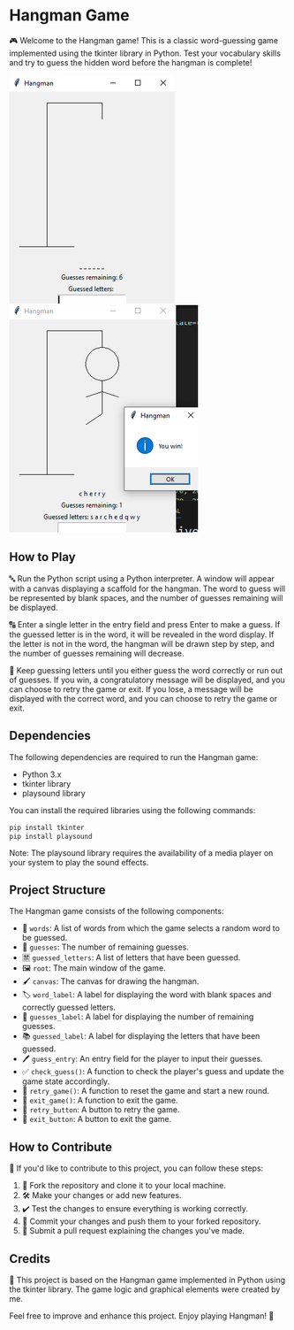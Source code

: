 # Hangman Game

🎮 Welcome to the Hangman game! This is a classic word-guessing game implemented using the tkinter library in Python. Test your vocabulary skills and try to guess the hidden word before the hangman is complete! 

![Hangman Screenshot 1](1.png)
![Hangman Screenshot 2](2.png)

## How to Play

🔤 Run the Python script using a Python interpreter. A window will appear with a canvas displaying a scaffold for the hangman. The word to guess will be represented by blank spaces, and the number of guesses remaining will be displayed.

🔠 Enter a single letter in the entry field and press Enter to make a guess. If the guessed letter is in the word, it will be revealed in the word display. If the letter is not in the word, the hangman will be drawn step by step, and the number of guesses remaining will decrease.

🔄 Keep guessing letters until you either guess the word correctly or run out of guesses. If you win, a congratulatory message will be displayed, and you can choose to retry the game or exit. If you lose, a message will be displayed with the correct word, and you can choose to retry the game or exit.

## Dependencies

The following dependencies are required to run the Hangman game:

- Python 3.x
- tkinter library
- playsound library

You can install the required libraries using the following commands:

```
pip install tkinter
pip install playsound
```

Note: The playsound library requires the availability of a media player on your system to play the sound effects.

## Project Structure

The Hangman game consists of the following components:

- 📝 `words`: A list of words from which the game selects a random word to be guessed.
- 🔢 `guesses`: The number of remaining guesses.
- 🈲 `guessed_letters`: A list of letters that have been guessed.
- 🖼️ `root`: The main window of the game.
- 🖌️ `canvas`: The canvas for drawing the hangman.
- 🏷️ `word_label`: A label for displaying the word with blank spaces and correctly guessed letters.
- 🎯 `guesses_label`: A label for displaying the number of remaining guesses.
- 📚 `guessed_label`: A label for displaying the letters that have been guessed.
- 🖊️ `guess_entry`: An entry field for the player to input their guesses.
- ✅ `check_guess()`: A function to check the player's guess and update the game state accordingly.
- 🔁 `retry_game()`: A function to reset the game and start a new round.
- 🛑 `exit_game()`: A function to exit the game.
- 🔁 `retry_button`: A button to retry the game.
- 🛑 `exit_button`: A button to exit the game.

## How to Contribute

🎁 If you'd like to contribute to this project, you can follow these steps:

1. 🍴 Fork the repository and clone it to your local machine.
2. 🛠️ Make your changes or add new features.
3. ✔️ Test the changes to ensure everything is working correctly.
4. 📝 Commit your changes and push them to your forked repository.
5. 🔄 Submit a pull request explaining the changes you've made.

## Credits

🙌 This project is based on the Hangman game implemented in Python using the tkinter library. The game logic and graphical elements were created by me.

Feel free to improve and enhance this project. Enjoy playing Hangman! 🎉
